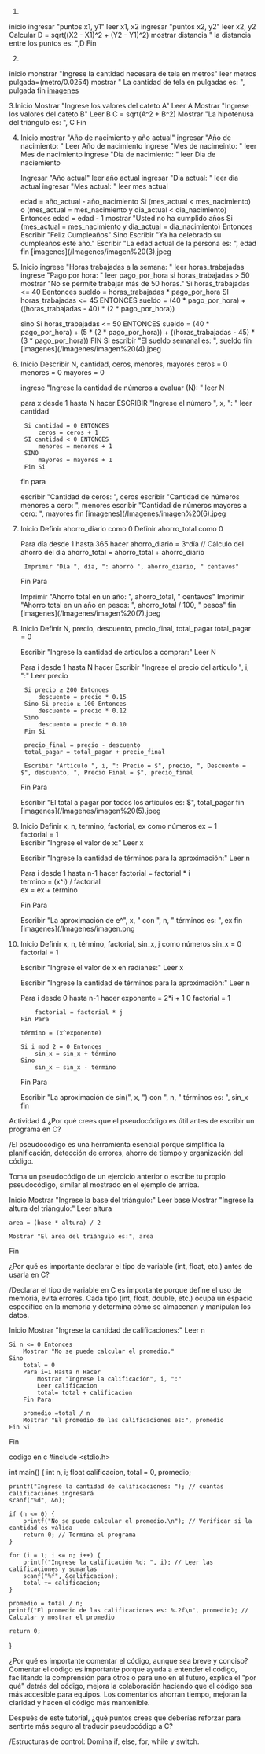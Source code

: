 1.
inicio
    ingresar "puntos x1, y1"
    leer x1, x2
    ingresar "puntos x2, y2"
    leer x2, y2
    Calcular D = sqrt((X2 - X1)^2 + (Y2 - Y1)^2)
    mostrar distancia " la distancia entre los puntos es: ",D
Fin

2.
inicio
    monstrar "Ingrese la cantidad necesara de tela en metros"
    leer metros
    pulgada=(metro/0.0254)
    mostrar " La cantidad de tela en pulgadas es: ", pulgada
fin
[imagenes](/Imagenes/imagen2.jpeg)


3.Inicio
    Mostrar "Ingrese los valores del cateto A"
    Leer A
    Mostrar "Ingrese los valores del cateto B"
    Leer B
    C = sqrt(A^2 + B^2)
    Mostrar "La hipotenusa del triángulo es: ", C
Fin


4. Inicio
    mostrar "Año de nacimiento y año actual"
    ingresar "Año de nacimiento: "
    Leer Año de nacimiento 
    ingrese "Mes de nacimeinto: " 
    leer Mes de nacimiento 
    ingrese "Dia de nacimiento: "
    leer Dia de naciemiento 

    Ingresar "Año actual"
    leer año actual 
    ingresar "Dia actual: "
    leer dia actual 
    ingresar "Mes actual: "
    leer mes actual 

    edad = año_actual - año_nacimiento
        Si (mes_actual < mes_nacimiento) o (mes_actual = mes_nacimiento y dia_actual < dia_nacimiento) Entonces
        edad = edad - 1
        mostrar "Usted no ha cumplido años 
        Si (mes_actual = mes_nacimiento y dia_actual = dia_nacimiento) Entonces
        Escribir "Feliz Cumpleaños"
    Sino
        Escribir "Ya ha celebrado su cumpleaños este año."
        Escribir "La edad actual de la persona es: ", edad
fin
[imagenes](/Imagenes/imagen%20(3).jpeg

5. Inicio 
    ingrese "Horas trabajadas a la semana: "
    leer horas_trabajadas 
    ingrese "Pago por hora: "
    leer pago_por_hora 
    si horas_trabajadas > 50 
    mostrar "No se permite trabajar más de 50 horas."
    Si horas_trabajadas <= 40 Eentonces
            sueldo = horas_trabajadas * pago_por_hora
    SI horas_trabajadas <= 45 ENTONCES
            sueldo = (40 * pago_por_hora) + ((horas_trabajadas - 40) * (2 * pago_por_hora))

    sino Si horas_trabajadas <= 50 ENTONCES
            sueldo = (40 * pago_por_hora) + (5 * (2 * pago_por_hora)) + ((horas_trabajadas - 45) * (3 * pago_por_hora))
        FIN Si
        escribir "El sueldo semanal es: ", sueldo
    fin 
[imagenes](/Imagenes/imagen%20(4).jpeg
6. Inicio
    Describir N, cantidad, ceros, menores, mayores
    ceros = 0
    menores = 0
    mayores = 0
 
    ingrese "Ingrese la cantidad de números a evaluar (N): "
    leer N
 
    para x desde 1 hasta N hacer
        ESCRIBIR "Ingrese el número ", x, ": "
        leer cantidad
 
        Si cantidad = 0 ENTONCES
            ceros = ceros + 1
        SI cantidad < 0 ENTONCES
            menores = menores + 1
        SINO
            mayores = mayores + 1
        Fin Si
    fin para 
 
    escribir "Cantidad de ceros: ", ceros
    escribir "Cantidad de números menores a cero: ", menores
    escribir "Cantidad de números mayores a cero: ", mayores
fin
[imagenes](/Imagenes/imagen%20(6).jpeg
7. Inicio
    Definir ahorro_diario como 0
    Definir ahorro_total como 0

    Para día desde 1 hasta 365 hacer
        ahorro_diario = 3^día  // Cálculo del ahorro del día
        ahorro_total = ahorro_total + ahorro_diario 

        Imprimir "Día ", día, ": ahorró ", ahorro_diario, " centavos"
    Fin Para

    Imprimir "Ahorro total en un año: ", ahorro_total, " centavos"
    Imprimir "Ahorro total en un año en pesos: ", ahorro_total / 100, " pesos"
fin
[imagenes](/Imagenes/imagen%20(7).jpeg
8. Inicio
    Definir N, precio, descuento, precio_final, total_pagar
    total_pagar = 0

    Escribir "Ingrese la cantidad de artículos a comprar:"
    Leer N

    Para i desde 1 hasta N hacer
        Escribir "Ingrese el precio del artículo ", i, ":"
        Leer precio

        Si precio ≥ 200 Entonces
            descuento = precio * 0.15
        Sino Si precio ≥ 100 Entonces
            descuento = precio * 0.12
        Sino
            descuento = precio * 0.10
        Fin Si

        precio_final = precio - descuento
        total_pagar = total_pagar + precio_final

        Escribir "Artículo ", i, ": Precio = $", precio, ", Descuento = $", descuento, ", Precio Final = $", precio_final
    Fin Para

    Escribir "El total a pagar por todos los artículos es: $", total_pagar
fin
[imagenes](/Imagenes/imagen%20(5).jpeg

9. Inicio 
    Definir x, n, termino, factorial, ex como números
    ex = 1   
    factorial = 1   
    Escribir "Ingrese el valor de x:"
    Leer x

    Escribir "Ingrese la cantidad de términos para la aproximación:"
    Leer n

    Para i desde 1 hasta n-1 hacer
        factorial = factorial * i  
        termino = (x^i) / factorial  
        ex = ex + termino  

    Fin Para

    Escribir "La aproximación de e^", x, " con ", n, " términos es: ", ex
fin 
[imagenes](/Imagenes/imagen.png

10. Inicio 
        Definir x, n, término, factorial, sin_x, j como números
    sin_x = 0   
    factorial = 1 

    Escribir "Ingrese el valor de x en radianes:"
    Leer x

    Escribir "Ingrese la cantidad de términos para la aproximación:"
    Leer n

    Para i desde 0 hasta n-1 hacer
        exponente = 2*i + 1   0
        factorial = 1   
        
            factorial = factorial * j
        Fin Para

        término = (x^exponente) 

        Si i mod 2 = 0 Entonces
            sin_x = sin_x + término
        Sino
            sin_x ← sin_x - término
    Fin Para

    Escribir "La aproximación de sin(", x, ") con ", n, " términos es: ", sin_x
fin 


Actividad 4
¿Por qué crees que el pseudocódigo es útil antes de escribir un programa en C?

/El pseudocódigo es una herramienta esencial porque simplifica la planificación, detección de errores,
ahorro de tiempo y organización del código.

Toma un pseudocódigo de un ejercicio anterior o escribe tu propio pseudocódigo, similar al mostrado en el ejemplo de arriba.

Inicio
    Mostrar "Ingrese la base del triángulo:"
    Leer base
    Mostrar "Ingrese la altura del triángulo:"
    Leer altura

    area = (base * altura) / 2

    Mostrar "El área del triángulo es:", area
Fin

¿Por qué es importante declarar el tipo de variable (int, float, etc.) antes de usarla en C?

/Declarar el tipo de variable en C es importante porque define el uso de memoria, evita errores.
Cada tipo (int, float, double, etc.) ocupa un espacio específico en la memoria y determina cómo se almacenan y manipulan los datos.


Inicio
    Mostrar "Ingrese la cantidad de calificaciones:"
    Leer n

    Si n <= 0 Entonces
        Mostrar "No se puede calcular el promedio."
    Sino
        total = 0
        Para i=1 Hasta n Hacer
            Mostrar "Ingrese la calificación", i, ":"
            Leer calificacion
            total= total + calificacion
        Fin Para

        promedio =total / n
        Mostrar "El promedio de las calificaciones es:", promedio
    Fin Si
Fin

codigo en c 
#include <stdio.h>

int main() {
    int n, i;
    float calificacion, total = 0, promedio;

    printf("Ingrese la cantidad de calificaciones: "); // cuántas calificaciones ingresará
    scanf("%d", &n);

    if (n <= 0) {
        printf("No se puede calcular el promedio.\n"); // Verificar si la cantidad es válida
        return 0; // Termina el programa
    }

    for (i = 1; i <= n; i++) {
        printf("Ingrese la calificación %d: ", i); // Leer las calificaciones y sumarlas
        scanf("%f", &calificacion);
        total += calificacion;
    }

    promedio = total / n;
    printf("El promedio de las calificaciones es: %.2f\n", promedio); // Calcular y mostrar el promedio

    return 0;
}

¿Por qué es importante comentar el código, aunque sea breve y conciso?
Comentar el código es importante porque ayuda a entender el código, facilitando la comprensión para 
otros o para uno en el futuro, explica el "por qué" detrás del código, 
mejora la colaboración haciendo que el código sea más
accesible para equipos.
Los comentarios ahorran tiempo, mejoran la claridad y hacen el código más mantenible. 

Después de este tutorial, ¿qué puntos crees que deberías reforzar para sentirte más seguro al traducir pseudocódigo a C?

/Estructuras de control: Domina if, else, for, while y switch.

